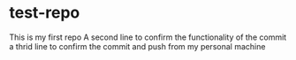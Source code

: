# test-repo
This is my first repo
A second line to confirm the functionality of the commit
a thrid line to confirm the commit and push from my personal machine
